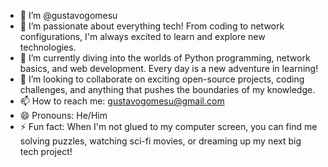 - 👋 I’m @gustavogomesu
- 👀 I’m passionate about everything tech! From coding to network configurations, I'm always excited to learn and explore new technologies.
- 🌱 I’m currently diving into the worlds of Python programming, network basics, and web development. Every day is a new adventure in learning!
- 💞️ I’m looking to collaborate on exciting open-source projects, coding challenges, and anything that pushes the boundaries of my knowledge.
- 📫 How to reach me: gustavogomesu@gmail.com
- 😄 Pronouns: He/Him
- ⚡ Fun fact: When I'm not glued to my computer screen, you can find me solving puzzles, watching sci-fi movies, or dreaming up my next big tech project!
